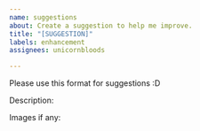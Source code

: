 ```yaml
---
name: suggestions
about: Create a suggestion to help me improve.
title: "[SUGGESTION]"
labels: enhancement
assignees: unicornbloods

---
```


Please use this format for suggestions :D

Description:

Images if any:
